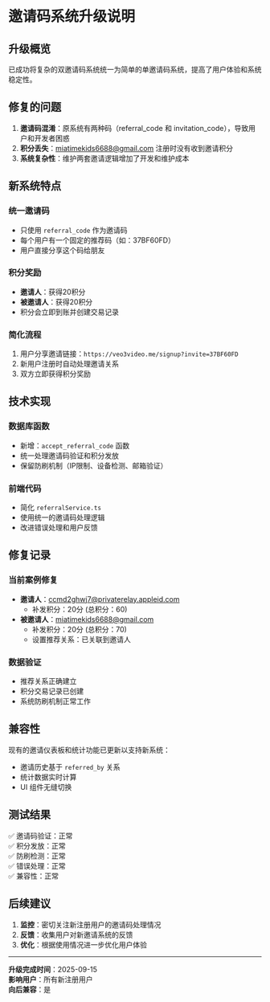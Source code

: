 # 邀请码系统升级说明

## 升级概览

已成功将复杂的双邀请码系统统一为简单的单邀请码系统，提高了用户体验和系统稳定性。

## 修复的问题

1. **邀请码混淆**：原系统有两种码（referral_code 和 invitation_code），导致用户和开发者困惑
2. **积分丢失**：miatimekids6688@gmail.com 注册时没有收到邀请积分
3. **系统复杂性**：维护两套邀请逻辑增加了开发和维护成本

## 新系统特点

### 统一邀请码
- 只使用 `referral_code` 作为邀请码
- 每个用户有一个固定的推荐码（如：37BF60FD）
- 用户直接分享这个码给朋友

### 积分奖励
- **邀请人**：获得20积分
- **被邀请人**：获得20积分
- 积分会立即到账并创建交易记录

### 简化流程
1. 用户分享邀请链接：`https://veo3video.me/signup?invite=37BF60FD`
2. 新用户注册时自动处理邀请关系
3. 双方立即获得积分奖励

## 技术实现

### 数据库函数
- 新增：`accept_referral_code` 函数
- 统一处理邀请码验证和积分发放
- 保留防刷机制（IP限制、设备检测、邮箱验证）

### 前端代码
- 简化 `referralService.ts`
- 使用统一的邀请码处理逻辑
- 改进错误处理和用户反馈

## 修复记录

### 当前案例修复
- **邀请人**：ccmd2ghwj7@privaterelay.appleid.com
  - 补发积分：20分 (总积分：60)
- **被邀请人**：miatimekids6688@gmail.com  
  - 补发积分：20分 (总积分：70)
  - 设置推荐关系：已关联到邀请人

### 数据验证
- 推荐关系正确建立
- 积分交易记录已创建
- 系统防刷机制正常工作

## 兼容性

现有的邀请仪表板和统计功能已更新以支持新系统：
- 邀请历史基于 `referred_by` 关系
- 统计数据实时计算
- UI 组件无缝切换

## 测试结果

✅ 邀请码验证：正常  
✅ 积分发放：正常  
✅ 防刷检测：正常  
✅ 错误处理：正常  
✅ 兼容性：正常  

## 后续建议

1. **监控**：密切关注新注册用户的邀请码处理情况
2. **反馈**：收集用户对新邀请系统的反馈
3. **优化**：根据使用情况进一步优化用户体验

---

**升级完成时间**：2025-09-15  
**影响用户**：所有新注册用户  
**向后兼容**：是
